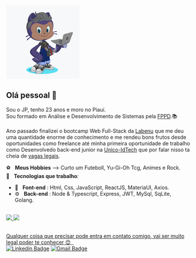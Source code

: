 <img width="auto" src="./JP-github200x200.png">


## Olá pessoal 👋
Sou o JP, tenho 23 anos e moro no Piauí.<br/>
Sou formado em Análise e Desenvolvimento de Sistemas pela [FPPD](http://www.fapi-pi.edu.br/).:books:<br/><br/>
Ano passado finalizei o bootcamp Web Full-Stack da [Labenu](https://www.labenu.com.br/curso) que me deu uma quantidade enorme de conhecimento 
e me rendeu bons frutos desde oportunidades como freelance até minha primeira oportunidade de trabalho como Desenvolvedo back-end junior na [Unico-IdTech](https://unico.io)
que por falar nisso ta cheia de [vagas legais](https://carreiras.unico.io/#vagas). <br/>

:soccer: &nbsp; **Meus Hobbies** --> Curto um Futeboll, Yu-Gi-Oh Tcg, Animes e Rock.<br/>
:rocket: &nbsp; **Tecnologias que trabalho**:<br/>
-  :art: &nbsp; **Font-end** : Html, Css, JavaScript, ReactJS, MateriaUI, Axios.<br/> 
-  :gear: &nbsp; **Back-end** : Node & Typescript, Express, JWT, MySql, SqLite, Golang.<br/><br/>

 <div>
  <a href="https://github.com/JPauloMoura">
  <img height="180em" src="https://github-readme-stats.vercel.app/api?username=JPauloMoura&show_icons=true&theme=dracula&include_all_commits=true&count_private=true"/>
  <img height="180em" src="https://github-readme-stats.vercel.app/api/top-langs/?username=JPauloMoura&layout=compact&langs_count=7&theme=dracula"/>
</div>
</br>

Qualquer coisa que precisar pode entra em contato comigo, vai ser muito legal poder te conhecer :blush: &nbsp; <br/>
[![Linkedin Badge](https://img.shields.io/badge/-JoaoPauloMoura-blue?style=flat-square&logo=Linkedin&logoColor=white&link=https://www.linkedin.com/in/jpaulomouradev/)](https://www.linkedin.com/in/jpaulomouradev/)
[![Gmail Badge](https://img.shields.io/badge/-JoaoPauloMoura@gmail.com-c14438?style=flat-square&logo=Gmail&logoColor=white&link=mailto:joaopaulo.034a@gmail.com)](mailto:joaopaulo.034a@gmail.com)
